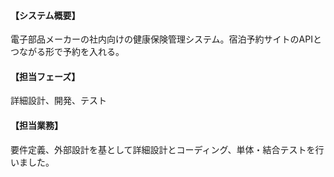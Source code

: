 #### 【システム概要】

電子部品メーカーの社内向けの健康保険管理システム。宿泊予約サイトのAPIとつながる形で予約を入れる。

#### 【担当フェーズ】

詳細設計、開発、テスト

#### 【担当業務】

要件定義、外部設計を基として詳細設計とコーディング、単体・結合テストを行いました。
